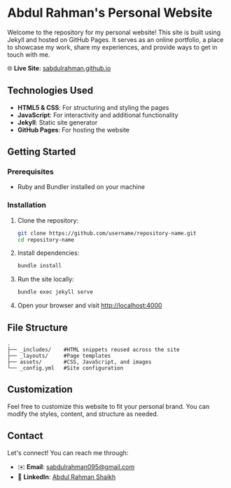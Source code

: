 # Abdul Rahman's Personal Website

Welcome to the repository for my personal website! This site is built using Jekyll and hosted on GitHub Pages. It serves as an online portfolio, a place to showcase my work, share my experiences, and provide ways to get in touch with me.

🌐 **Live Site**: [sabdulrahman.github.io](https://sabdulrahman.github.io)

## Technologies Used

- **HTML5 & CSS**: For structuring and styling the pages
- **JavaScript**: For interactivity and additional functionality
- **Jekyll**: Static site generator
- **GitHub Pages**: For hosting the website

## Getting Started

### Prerequisites

- Ruby and Bundler installed on your machine

### Installation

1. Clone the repository:
   ```bash
   git clone https://github.com/username/repository-name.git
   cd repository-name
   ```

2. Install dependencies:
   ```bash
   bundle install
   ```

3. Run the site locally:
   ```bash
   bundle exec jekyll serve
   ```

4. Open your browser and visit [http://localhost:4000](http://localhost:4000)

## File Structure

```
.
├── _includes/    #HTML snippets reused across the site
├── _layouts/     #Page templates
├── assets/       #CSS, JavaScript, and images
└── _config.yml   #Site configuration
```

## Customization

Feel free to customize this website to fit your personal brand. You can modify the styles, content, and structure as needed.

## Contact

Let's connect! You can reach me through:

- ✉️ **Email**: [sabdulrahman095@gmail.com](mailto:sabdulrahman095@gmail.com)
- 💼 **LinkedIn**: [Abdul Rahman Shaikh](https://www.linkedin.com/in/abdul-rahman-shaikh-234631148/)
